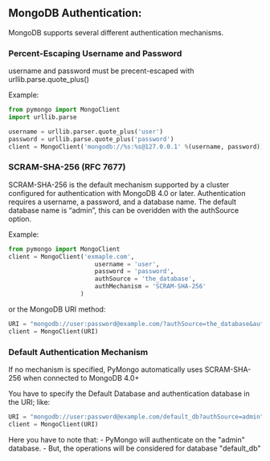 ## MongoDB Authentication:

MongoDB supports several different authentication mechanisms.

### Percent-Escaping Username and Password

username and password must be precent-escaped with urllib.parse.quote_plus()

Example:
```python
from pymongo import MongoClient
import urllib.parse

username = urllib.parser.quote_plus('user')
password = urllib.parse.quote_plus('password')
client = MongoClient('mongodb://%s:%s@127.0.0.1' %(username, password))
```

### SCRAM-SHA-256 (RFC 7677)

SCRAM-SHA-256 is the default mechanism supported by a cluster configured for authentication with MongoDB 4.0 or later.
Authentication requires a username, a password, and a database name. The default database name is “admin”, this can be overidden with the authSource option. 

Example:
```python
from pymongo import MongoClient
client = MongoClient('exmaple.com',
                        username = 'user',
                        password = 'password',
                        authSource = 'the_database',
                        authMechanism = 'SCRAM-SHA-256'
                    )
```
or the MongoDB URI method:

```python
URI = "mongodb://user:password@example.com/?authSource=the_database&authMechanism=SCRAM-SHA-256"
client = MongoClient(URI)
```

### Default Authentication Mechanism

If no mechanism is specified, PyMongo automatically uses SCRAM-SHA-256 when connected to MongoDB 4.0+

You have to specify the Default Database and authentication database in the URI; like:
```python
URI = "mongodb://user:password@example.com/default_db?authSource=admin"
client = MongoClient(URI)
```
Here you have to note that: 
    - PyMongo will authenticate on the "admin" database.
    - But, the operations will be considered for database "default_db"
    